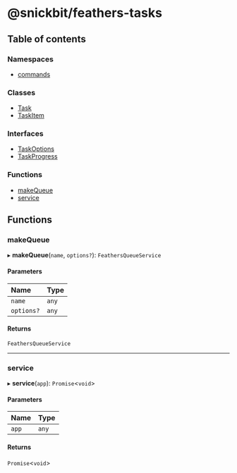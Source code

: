 # @snickbit/feathers-tasks

## Table of contents

### Namespaces

- [commands](modules/commands.md)

### Classes

- [Task](classes/Task.md)
- [TaskItem](classes/TaskItem.md)

### Interfaces

- [TaskOptions](interfaces/TaskOptions.md)
- [TaskProgress](interfaces/TaskProgress.md)

### Functions

- [makeQueue](README.md#makequeue)
- [service](README.md#service)

## Functions

### makeQueue

▸ **makeQueue**(`name`, `options?`): `FeathersQueueService`

#### Parameters

| Name | Type |
| :------ | :------ |
| `name` | `any` |
| `options?` | `any` |

#### Returns

`FeathersQueueService`

___

### service

▸ **service**(`app`): `Promise`<`void`\>

#### Parameters

| Name | Type |
| :------ | :------ |
| `app` | `any` |

#### Returns

`Promise`<`void`\>
